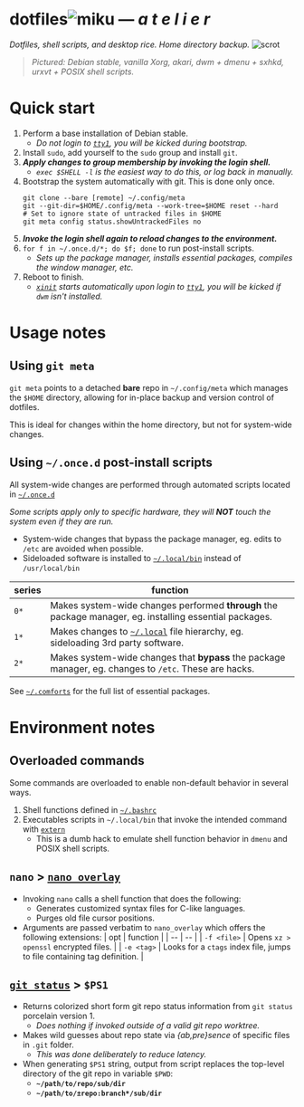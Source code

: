 # dotfiles![miku] — _a  t  e  l  i  e  r_
_Dotfiles, shell scripts, and desktop rice. Home directory backup._
![scrot]
> _Pictured: Debian stable, vanilla Xorg, akari, dwm + dmenu + sxhkd, urxvt + POSIX shell scripts._

# Quick start
1. Perform a base installation of Debian stable.
	* _Do not login to [`tty1`](.profile), you will be kicked during bootstrap._
2. Install `sudo`, add yourself to the `sudo` group and install `git`.
3. _**Apply changes to group membership by invoking the login shell.**_
	* _`exec $SHELL -l` is the easiest way to do this, or log back in manually._
4. Bootstrap the system automatically with git. This is done only once.
	```shell
	git clone --bare [remote] ~/.config/meta
	git --git-dir=$HOME/.config/meta --work-tree=$HOME reset --hard
	# Set to ignore state of untracked files in $HOME
	git meta config status.showUntrackedFiles no
	```
5. _**Invoke the login shell again to reload changes to the environment.**_
6. `for f in ~/.once.d/*; do $f; done` to run post-install scripts.
	* _Sets up the package manager, installs essential packages, compiles the window manager, etc._ 
7. Reboot to finish.
	* _[`xinit`](.xinitrc) starts automatically upon login to [`tty1`](.profile), you will be kicked if `dwm` isn't installed._

# Usage notes
## Using `git meta`
`git meta` points to a detached **bare** repo in `~/.config/meta` which manages the `$HOME` directory, allowing for in-place backup and version control of dotfiles.

This is ideal for changes within the home directory, but not for system-wide changes.

## Using `~/.once.d` post-install scripts
All system-wide changes are performed through automated scripts located in [`~/.once.d`](.once.d)

_Some scripts apply only to specific hardware, they will **NOT** touch the system even if they are run._

* System-wide changes that bypass the package manager, eg. edits to `/etc` are avoided when possible.
* Sideloaded software is installed to [`~/.local/bin`](.local/bin) instead of `/usr/local/bin`

| series | function |
| -- | -- |
| `0*` | Makes system-wide changes performed **through** the package manager, eg. installing essential packages. |
| `1*` | Makes changes to [`~/.local`](.local) file hierarchy, eg. sideloading 3rd party software. |
| `2*` | Makes system-wide changes that **bypass** the package manager, eg. changes to `/etc`. These are hacks. |

See [`~/.comforts`](.comforts) for the full list of essential packages.

# Environment notes
## Overloaded commands
Some commands are overloaded to enable non-default behavior in several ways.
1. Shell functions defined in [`~/.bashrc`](.bashrc)
2. Executables scripts in `~/.local/bin` that invoke the intended command with [`extern`](.local/bin/extern)
	* This is a dumb hack to emulate shell function behavior in `dmenu` and POSIX shell scripts.

## `nano` > [`nano_overlay`](Scripts/nano_overlay.sh)
* Invoking `nano` calls a shell function that does the following:
	* Generates customized syntax files for C-like languages.
	* Purges old file cursor positions.
* Arguments are passed verbatim to `nano_overlay` which offers the following extensions:
	| opt | function |
	| -- | -- |
	| `-f <file>` | Opens `xz > openssl` encrypted files. |
	| `-e <tag>`  | Looks for a `ctags` index file, jumps to file containing tag definition. |

## [`git_status`](Scripts/git_status.sh) > `$PS1`
* Returns colorized short form git repo status information from `git status` porcelain version 1.
	* _Does nothing if invoked outside of a valid git repo worktree._
* Makes wild guesses about repo state via _{ab,pre}sence_ of specific files in `.git` folder.
	* _This was done deliberately to reduce latency._
* When generating `$PS1` string, output from script replaces the top-level directory of the git repo in variable `$PWD`:
	* __`~/path/to/repo/sub/dir`__
	* __`~/path/to/±repo:branch*/sub/dir`__

[scrot]: https://i.imgur.com/yaVgrN7.png
[miku]: https://i.imgur.com/fxBi6Qg.png
